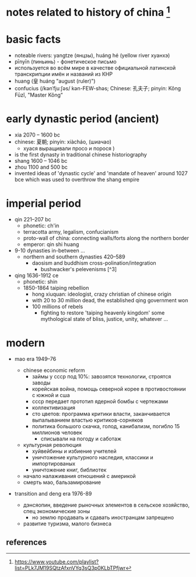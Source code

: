 # notes related to history of china [^1]

# basic facts

- noteable rivers: yangtze (янцзы), huáng hé (yellow river хуанхэ)
- pīnyīn (пиньинь) - фонетическое письмо
- используется во всём мире в качестве официальной латинской транскрипции имён и названий из КНР
- huang (皇 huáng "august (ruler)")
- confucius (/kənˈfjuːʃəs/ kən-FEW-shəs; Chinese: 孔夫子; pinyin: Kǒng Fūzǐ, "Master Kǒng"


# early dynastic period (ancient)

- xia 2070 – 1600 bc
- chinese: 夏朝; pinyin: xiàcháo, (шиачао)
  - хуася выращивали просо и порося )
- is the first dynasty in traditional chinese historiography
- shang 1600 – 1046 bc
- zhou 1100 and 500 bc
- invented ideas of 'dynastic cycle' and 'mandate of heaven' around 1027 bce 
  which was used to overthrow the shang empire


# imperial period

- qin 221–207 bc
  - phonetic: ch'in
  - terracotta army, legalism, confucianism
  - proto-wall of china: connecting walls/forts along the northern border
  - emperor: qin shi huang
- 9-10 dynasties in-between ...
  - northern and southern dynasties 420–589
    - daosism and buddhism cross-polination/integration
      - bushwacker's pelevenisms [^3] 
- qing 1636-1912 ce
  - phonetic: shin
  - 1850-1864 taiping rebellion
    - hong xiuquan: ideologist, crazy christian of chinese origin
    - with 20 to 30 million dead, the established qing government won
    - 100 millions of rebels
      - fighting to restore 'taiping heavenly kingdom' some mythological state of bliss, 
        justice, unity, whatever ...


# modern

- mao era 1949–76
  - chinese economic reform
    - займы у ссср под 10%: завозятся технологии, строятся заводы
    - корейская война, помощь северной корее в противостоянии с южной и сша
    - ссср передает прототип ядерной бомбы с чертежами
    - коллективизация
    - сто цветов: программа критики власти, заканчивается выпалыванием властью критиков-сорняков
    - политика большого скачка, голод, канибализм, погибло 15 миллионов человек
      - списывали на погоду и саботаж
  - культурная революция
    - хуйвейбины и избиение учителей
    - уничтожение культурного наследия, классики и импортированых
    - уничтожение книг, библиотек
  - начало налаживания отношений с америкой
  - смерть мао, бальзамирование

- transition and deng era 1976-89
  - дэнсяопин, введение рыночных элементов в сельское хозяйство, спец экономические зоны
    - но землю продавать и сдавать иностранцам запрещено
  - развитие туризма, малого бизнеса



## references

[^1]: https://www.youtube.com/playlist?list=PLk7JM19SQtzAfxnVYq3sQ3p0KLbTPfjwr
